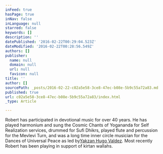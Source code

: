 ```yaml
---
inFeed: true
hasPage: true
inNav: false
inLanguage: null
starred: false
keywords: []
description: ''
datePublished: '2016-02-22T00:29:04.523Z'
dateModified: '2016-02-22T00:28:56.549Z'
authors: []
publisher:
  name: null
  domain: null
  url: null
  favicon: null
title: ''
author: []
sourcePath: _posts/2016-02-22-c02a5e58-3ce8-47ec-b08e-5b9c55a72a83.md
published: true
url: c02a5e58-3ce8-47ec-b08e-5b9c55a72a83/index.html
_type: Article

---
```

Robert has participated in devotional music for over 40 years. He has played harmonium and sung the Cosmic Chants of Yogananda for Self Realization services, drummed for Sufi Dhikrs, played flute and percussion for the Mevlevi Turn, and was a long time inner circle musician for the Dances of Universal Peace as led by[Yakzan Hugo Valdez][0]. Most recently Robert has been playing in support of kirtan wallahs.

[0]: https://en.wikipedia.org/wiki/Yakzan_Hugo_Valdez "Yakzan Hugo Valdez"